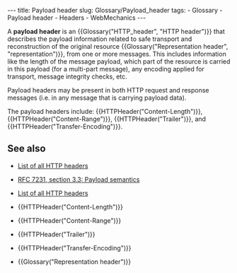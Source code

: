 --- title: Payload header slug: Glossary/Payload_header tags: - Glossary - Payload header - Headers - WebMechanics ---

A **payload header** is an {{Glossary("HTTP\_header", "HTTP header")}} that describes the payload information related to safe transport and reconstruction of the original resource {{Glossary("Representation header", "representation")}}, from one or more messages. This includes information like the length of the message payload, which part of the resource is carried in this payload (for a multi-part message), any encoding applied for transport, message integrity checks, etc.

Payload headers may be present in both HTTP request and response messages (i.e. in any message that is carrying payload data).

The payload headers include: {{HTTPHeader("Content-Length")}}, {{HTTPHeader("Content-Range")}}, {{HTTPHeader("Trailer")}}, and {{HTTPHeader("Transfer-Encoding")}}.

## See also

- [List of all HTTP headers](/en-US/docs/Web/HTTP/Headers)
- [RFC 7231, section 3.3: Payload semantics](https://datatracker.ietf.org/doc/html/rfc7231#section-3.3)

- [List of all HTTP headers](/en-US/docs/Web/HTTP/Headers)
- {{HTTPHeader("Content-Length")}}
- {{HTTPHeader("Content-Range")}}
- {{HTTPHeader("Trailer")}}
- {{HTTPHeader("Transfer-Encoding")}}
- {{Glossary("Representation header")}}
